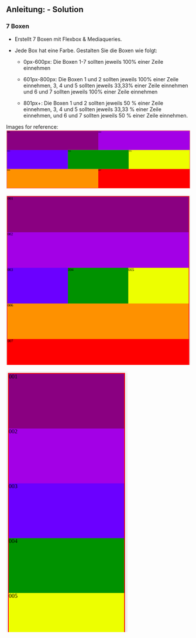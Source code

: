 ## Anleitung: - Solution

### 7 Boxen

- Erstellt 7 Boxen mit Flexbox & Mediaqueries.

- Jede Box hat eine Farbe. Gestalten Sie die Boxen wie folgt:

   * 0px-600px: Die Boxen 1-7 sollten jeweils 100% einer Zeile einnehmen

   * 601px-800px: Die Boxen 1 und 2 sollten jeweils 100% einer Zeile einnehmen, 3, 4 und 5 sollten jeweils 33,33% einer Zeile einnehmen und 6 und 7 sollten jeweils 100% einer Zeile einnehmen

   * 801px+: Die Boxen 1 und 2 sollten jeweils 50 % einer Zeile einnehmen, 3, 4 und 5 sollten jeweils 33,33 % einer Zeile einnehmen, und 6 und 7 sollten jeweils 50 % einer Zeile einnehmen.

Images for reference:
![desktop](/images/desktop.png)

 ![tablet](/images/tablet.png)

![mobile](/images/mobile.png)

